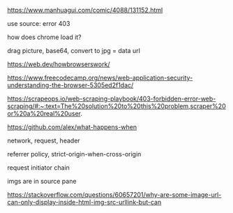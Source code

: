 https://www.manhuagui.com/comic/4088/131152.html

use source: error 403

how does chrome load it?

drag picture, base64, convert to jpg = data url

https://web.dev/howbrowserswork/

https://www.freecodecamp.org/news/web-application-security-understanding-the-browser-5305ed2f1dac/

https://scrapeops.io/web-scraping-playbook/403-forbidden-error-web-scraping/#:~:text=The%20solution%20to%20this%20problem,scraper%20or%20a%20real%20user.

https://github.com/alex/what-happens-when

network, request, header

referrer policy, strict-origin-when-cross-origin

request initiator chain

imgs are in source pane

https://stackoverflow.com/questions/60657201/why-are-some-image-url-can-only-display-inside-html-img-src-urllink-but-can
